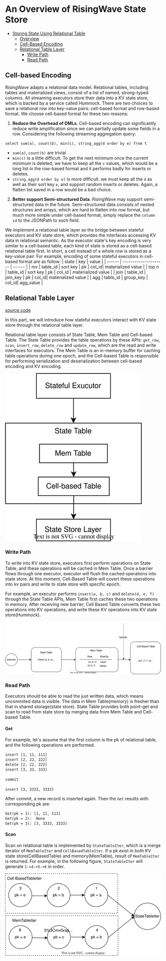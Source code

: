 # An Overview of RisingWave State Store

- [Storing State Using Relational Table](#an-overview-of-risingwave-state-store)
  - [Overview](#overview)
  - [Cell-Based Encoding](#Relational-table)
  - [Relational Table Layer](#Relational-table)
    - [Write Path](#relational-table-write-path)
    - [Read Path](#relational-table-read-path)

    

<!-- Created by https://github.com/ekalinin/github-markdown-toc -->

## Cell-based Encoding

RisingWave adapts a relational data model. Relational tables, including tables and materialized views, consist of a list of named, strong-typed columns. All streaming executors store their data into a KV state store, which is backed by a service called Hummock. There are two choices to save a relational row into key-value pairs: cell-based format and row-based format. We choose cell-based format for these two reasons:

1. **Reduce the Overhead of DMLs**.
Cell-based encoding can significantly reduce write amplification since we can partially update some fields in a row. Considering the following streaming aggregation query: 
```
select sum(a), count(b), min(c), string_agg(d order by e) from t
```
- `sum(a)`, `count(b)` are trivial
- `min(c)` is a little difficult. To get the next minimum once the current minimum is deleted, we have to keep all the `c` values, which would be a long list in the row-based format and it performs badly for inserts or deletes.
- `string_agg(d order by e)` is more difficult. we must keep all the `d` as well as their sort key `e`, and support random inserts or deletes. Again, a flatten list saved in a row would be a bad choice.


2. **Better support Semi-structured Data**. RisingWave may support semi-structured data in the future. Semi-structured data consists of nested structures and arrays, which are hard to flatten into row format, but much more simple under cell-based format, simply replace the `column id` to the JSONPath to such field.

We implement a relational table layer as the bridge between stateful executors and KV state store, which provides the interfaces accessing KV data in relational semantic. As the executor state's key encoding is very similar to a cell-based table, each kind of state is stored as a cell-based relational table first. In short, a cell instead of a whole row is stored as a key-value pair. For example, encoding of some stateful executors in cell-based format are as follow:
| state | key | value |
| ------ | --------------------- | ------ |
| mv     | table_id \| sort key \| pk \| col_id| materialized value |
| top n | table_id \| sort key \| pk \| col_id | materialized value |
| join     | table_id \| join_key \| pk \| col_id| materialized value |
| agg | table_id \| group_key \| col_id| agg_value |
## Relational Table Layer
[source code](https://github.com/singularity-data/risingwave/blob/main/src/storage/src/table/state_table.rs)

In this part, we will introduce how stateful executors interact with KV state store through the relational table layer.

Relational table layer consists of State Table, Mem Table and Cell-based Table. The State Table provides the table operations by these APIs: `get_row`, `scan`, `insert_row`, `delete_row` and `update_row`, which are the read and write interfaces for executors. The Mem Table is an in-memory buffer for caching table operations during one epoch, and the Cell-based Table is responsible for performing serialization and deserialization between cell-based encoding and KV encoding.


![Overview of Relational Table](images/relational-table-layer/relational-table-01.svg)
### Write Path
To write into KV state store, executors first perform operations on State Table, and these operations will be cached in Mem Table. Once a barrier flows through one executor, executor will flush the cached operations into state store. At this moment, Cell-Based Table will covert these operations into kv pairs and write to state store with specific epoch. 

For example, an executor performs `insert(a, b, c)` and `delete(d, e, f)` through the State Table APIs, Mem Table first caches these two operations in memory. After receiving new barrier, Cell Based Table converts these two operations into KV operations, and write these KV operations into KV state store(Hummock).

![write example](images/relational-table-layer/relational-table-03.svg)
### Read Path
Executors should be able to read the just written data, which means uncommited data is visible. The data in Mem Table(memory) is fresher than that in shared storage(state store). State Table provides both point-get and scan to read from state store by merging data from Mem Table and Cell-based Table. 
#### Get
For example, let's assume that the first column is the pk of relational table, and the following operations are performed.
```
insert [1, 11, 111]
insert [2, 22, 222]
delete [2, 22, 222]
insert [3, 33, 333]

commit

insert [3, 3333, 3333]
```

After commit, a new record is inserted again. Then the `Get` results with corresponding pk are:
```
Get(pk = 1): [1, 11, 111]
Get(pk = 2):  None
Get(pk = 3): [3, 3333, 3333]
```

#### Scan
Scan on relational table is implemented by `StateTableIter`, which is a merge iterator of `MemTableIter` and `CellBasedTableIter`. If a pk exist in both KV state store(CellBasedTable) and memory(MemTable), result of `MemTableIter` is returned. For example, in the  following figure, `StateTableIter` will generate `1->4->5->6` in order.

![Scan example](images/relational-table-layer/relational-table-02.svg)
